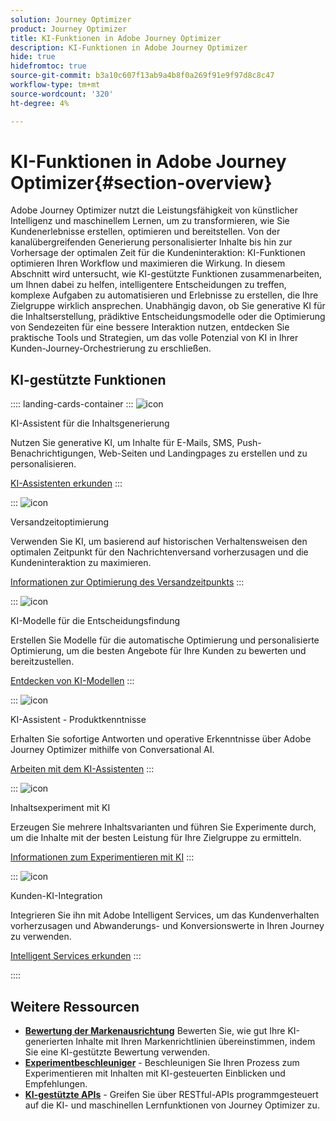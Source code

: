 ```yaml
---
solution: Journey Optimizer
product: Journey Optimizer
title: KI-Funktionen in Adobe Journey Optimizer
description: KI-Funktionen in Adobe Journey Optimizer
hide: true
hidefromtoc: true
source-git-commit: b3a10c607f13ab9a4b8f0a269f91e9f97d8c8c47
workflow-type: tm+mt
source-wordcount: '320'
ht-degree: 4%

---
```


# KI-Funktionen in Adobe Journey Optimizer{#section-overview}

Adobe Journey Optimizer nutzt die Leistungsfähigkeit von künstlicher Intelligenz und maschinellem Lernen, um zu transformieren, wie Sie Kundenerlebnisse erstellen, optimieren und bereitstellen. Von der kanalübergreifenden Generierung personalisierter Inhalte bis hin zur Vorhersage der optimalen Zeit für die Kundeninteraktion: KI-Funktionen optimieren Ihren Workflow und maximieren die Wirkung. In diesem Abschnitt wird untersucht, wie KI-gestützte Funktionen zusammenarbeiten, um Ihnen dabei zu helfen, intelligentere Entscheidungen zu treffen, komplexe Aufgaben zu automatisieren und Erlebnisse zu erstellen, die Ihre Zielgruppe wirklich ansprechen. Unabhängig davon, ob Sie generative KI für die Inhaltserstellung, prädiktive Entscheidungsmodelle oder die Optimierung von Sendezeiten für eine bessere Interaktion nutzen, entdecken Sie praktische Tools und Strategien, um das volle Potenzial von KI in Ihrer Kunden-Journey-Orchestrierung zu erschließen.

## KI-gestützte Funktionen

:::: landing-cards-container
:::
![icon](https://cdn.experienceleague.adobe.com/icons/sparkles.svg)

KI-Assistent für die Inhaltsgenerierung

Nutzen Sie generative KI, um Inhalte für E-Mails, SMS, Push-Benachrichtigungen, Web-Seiten und Landingpages zu erstellen und zu personalisieren.

[KI-Assistenten erkunden](ai-assistant-landing-page.md)
:::

:::
![icon](https://cdn.experienceleague.adobe.com/icons/clock.svg?lang=de)

Versandzeitoptimierung

Verwenden Sie KI, um basierend auf historischen Verhaltensweisen den optimalen Zeitpunkt für den Nachrichtenversand vorherzusagen und die Kundeninteraktion zu maximieren.

[Informationen zur Optimierung des Versandzeitpunkts](../using/building-journeys/send-time-optimization.md)
:::

:::
![icon](https://cdn.experienceleague.adobe.com/icons/data.svg)

KI-Modelle für die Entscheidungsfindung

Erstellen Sie Modelle für die automatische Optimierung und personalisierte Optimierung, um die besten Angebote für Ihre Kunden zu bewerten und bereitzustellen.

[Entdecken von KI-Modellen](ai-models-landing-page.md)
:::

:::
![icon](https://cdn.experienceleague.adobe.com/icons/help.svg)

KI-Assistent - Produktkenntnisse

Erhalten Sie sofortige Antworten und operative Erkenntnisse über Adobe Journey Optimizer mithilfe von Conversational AI.

[Arbeiten mit dem KI-Assistenten](../using/start/ai-assistant.md)
:::

:::
![icon](https://cdn.experienceleague.adobe.com/icons/experiment.svg)

Inhaltsexperiment mit KI

Erzeugen Sie mehrere Inhaltsvarianten und führen Sie Experimente durch, um die Inhalte mit der besten Leistung für Ihre Zielgruppe zu ermitteln.

[Informationen zum Experimentieren mit KI](../using/content-management/generative-experimentation.md)
:::

:::
![icon](https://cdn.experienceleague.adobe.com/icons/user-group.svg?lang=de)

Kunden-KI-Integration

Integrieren Sie ihn mit Adobe Intelligent Services, um das Kundenverhalten vorherzusagen und Abwanderungs- und Konversionswerte in Ihren Journey zu verwenden.

[Intelligent Services erkunden](../using/building-journeys/ai-services-overview.md)
:::

::::


## Weitere Ressourcen

- **[Bewertung der Markenausrichtung](../using/content-management/brands-score.md)** Bewerten Sie, wie gut Ihre KI-generierten Inhalte mit Ihren Markenrichtlinien übereinstimmen, indem Sie eine KI-gestützte Bewertung verwenden.
- **[Experimentbeschleuniger](../using/content-management/experiment-accelerator-gs.md)** - Beschleunigen Sie Ihren Prozess zum Experimentieren mit Inhalten mit KI-gesteuerten Einblicken und Empfehlungen.
- **[KI-gestützte APIs](../using/configuration/ajo-apis.md)** - Greifen Sie über RESTful-APIs programmgesteuert auf die KI- und maschinellen Lernfunktionen von Journey Optimizer zu.

